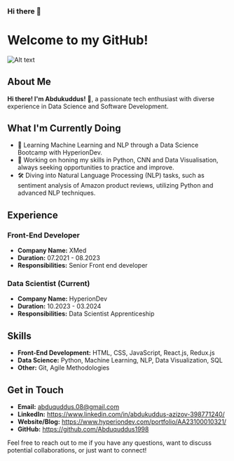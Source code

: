 ### Hi there 👋

# Welcome to my GitHub!

![Alt text](https://private-user-images.githubusercontent.com/33756692/310684053-ab92dd19-6aa9-40b2-9e76-75002a8960b4.jpeg?jwt=eyJhbGciOiJIUzI1NiIsInR5cCI6IkpXVCJ9.eyJpc3MiOiJnaXRodWIuY29tIiwiYXVkIjoicmF3LmdpdGh1YnVzZXJjb250ZW50LmNvbSIsImtleSI6ImtleTUiLCJleHAiOjE3MTU3MTI5MjYsIm5iZiI6MTcxNTcxMjYyNiwicGF0aCI6Ii8zMzc1NjY5Mi8zMTA2ODQwNTMtYWI5MmRkMTktNmFhOS00MGIyLTllNzYtNzUwMDJhODk2MGI0LmpwZWc_WC1BbXotQWxnb3JpdGhtPUFXUzQtSE1BQy1TSEEyNTYmWC1BbXotQ3JlZGVudGlhbD1BS0lBVkNPRFlMU0E1M1BRSzRaQSUyRjIwMjQwNTE0JTJGdXMtZWFzdC0xJTJGczMlMkZhd3M0X3JlcXVlc3QmWC1BbXotRGF0ZT0yMDI0MDUxNFQxODUwMjZaJlgtQW16LUV4cGlyZXM9MzAwJlgtQW16LVNpZ25hdHVyZT1hNmYxOGU0Yjg4MjM3YWI3Y2Y4ODY1YTFmYjA2YTEwOTRjYjhkYjRmZTcwMjY1ZTc2Nzc5MDYyYTIzOTM1ODhiJlgtQW16LVNpZ25lZEhlYWRlcnM9aG9zdCZhY3Rvcl9pZD0wJmtleV9pZD0wJnJlcG9faWQ9MCJ9.AUdFSi6MFnDyxfGQKwxbSqcS7Bh6cnUvaVUU--PXjEs)

## About Me
**Hi there! I'm Abdukuddus!** 👋, a passionate tech enthusiast with diverse experience in Data Science and Software Development.


## What I'm Currently Doing
- 🌱 Learning Machine Learning and NLP through a Data Science Bootcamp with HyperionDev.
- 📝 Working on honing my skills in Python, CNN and Data Visualisation, always seeking opportunities to practice and improve.
- 🛠️ Diving into Natural Language Processing (NLP) tasks, such as sentiment analysis of Amazon product reviews, utilizing Python and advanced NLP techniques.


## Experience

### Front-End Developer
- **Company Name:** XMed
- **Duration:**  07.2021 - 08.2023
- **Responsibilities:** Senior Front end developer

### Data Scientist (Current)
- **Company Name:** HyperionDev
- **Duration:** 10.2023 - 03.2024
- **Responsibilities:** Data Scientist Apprenticeship 

## Skills

- **Front-End Development:** HTML, CSS, JavaScript, React.js, Redux.js
- **Data Science:** Python, Machine Learning, NLP, Data Visualization, SQL
- **Other:** Git, Agile Methodologies

## Get in Touch

- **Email:** abduquddus.08@gmail.com
- **LinkedIn:** https://www.linkedin.com/in/abdukuddus-azizov-398771240/
- **Website/Blog:**  https://www.hyperiondev.com/portfolio/AA23100010321/
- **GitHub:** https://github.com/Abduquddus1998
  
Feel free to reach out to me if you have any questions, want to discuss potential collaborations, or just want to connect!

